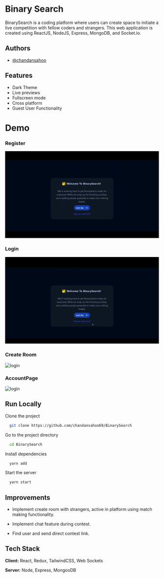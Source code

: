 # Binary Search

BinarySearch is a coding platform where users can create space to initiate a live competition with fellow coders and strangers. This web application is created using ReactJS, NodeJS, Express, MongoDB, and Socket.io.

## Authors

- [@chandansahoo](https://github.com/chandansahoo69)

## Features

- Dark Theme
- Live previews
- Fullscreen mode
- Cross platform
- Guest User Functionality

# Demo

### Register

![register](./md-file-assets/Register.gif)

### Login

![login](./md-file-assets/login.gif)

### Create Room

![login](./md-file-assets/Room.gif)

### AccountPage

![login](./md-file-assets/Account.gif)

## Run Locally

Clone the project

```bash
  git clone https://github.com/chandansahoo69/BinarySearch
```

Go to the project directory

```bash
  cd BinarySearch
```

Install dependencies

```bash
  yarn add
```

Start the server

```bash
  yarn start
```

## Improvements

- Implement create room with strangers, active in platform using match making functionality.

- Implement chat feature during contest.

- Find user and send direct contest link.

## Tech Stack

**Client:** React, Redux, TailwindCSS, Web Sockets

**Server:** Node, Express, MongooDB
